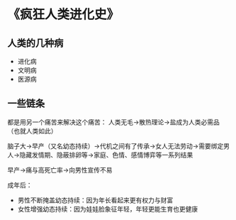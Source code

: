 
# 《疯狂人类进化史》
## 人类的几种病
- 进化病
- 文明病
- 医源病

## 一些链条
都是用另一个痛苦来解决这个痛苦：
人类无毛→散热理论→盐成为人类必需品（也就人类如此）

脑子大→早产（又名幼态持续）→代机之间有了传承→女人无法劳动→需要绑定男人→隐藏发情期、隐蔽排卵等→家庭、色情、感情博弈等一系列结果

早产→痛与高死亡率→向男性宣传不易

成年后：
- 男性不断掩盖幼态持续：因为年长看起来更有权力与财富
- 女性增强幼态持续：因为娃娃脸象征年轻，年轻更能生育也更健康
